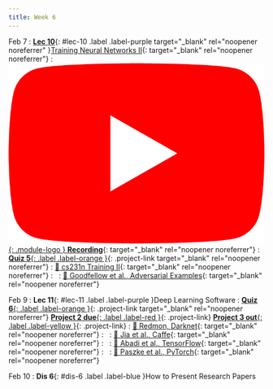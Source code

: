 ```yaml
---
title: Week 6
---
```


Feb 7
: [**Lec 10**](/assets/slides/deeprob_10_training_neural_networks_2.pdf){: #lec-10 .label .label-purple target="_blank" rel="noopener noreferrer" }[Training Neural Networks II](/assets/slides/deeprob_10_training_neural_networks_2.pdf){: target="_blank" rel="noopener noreferrer"}
  : [![](/assets/logos/yt_icon_rgb.png){: .module-logo } **Recording**](https://youtu.be/B6NK6_4pqgU){: target="_blank" rel="noopener noreferrer"}
: [**Quiz 5**{: .label .label-orange }](https://www.gradescope.com/courses/480760){: .project-link target="_blank" rel="noopener noreferrer"}
  : [📖 cs231n Training II](https://cs231n.github.io/neural-networks-3/){: target="_blank" rel="noopener noreferrer"}
: &nbsp;
  : [📖 Goodfellow et al., Adversarial Examples](https://arxiv.org/abs/1412.6572){: target="_blank" rel="noopener noreferrer"}


Feb 9
: **Lec 11**{: #lec-11 .label .label-purple }Deep Learning Software
: [**Quiz 6**{: .label .label-orange }](https://www.gradescope.com/courses/480760){: .project-link target="_blank" rel="noopener noreferrer"} [**Project 2 due**{: .label .label-red }](/projects/project2/){: .project-link} [**Project 3 out**{: .label .label-yellow }](/projects/#project-3){: .project-link}
  : [📖 Redmon, Darknet](https://pjreddie.com/darknet/){: target="_blank" rel="noopener noreferrer"}
: &nbsp;
  : [📖 Jia et al., Caffe](https://arxiv.org/abs/1408.5093){: target="_blank" rel="noopener noreferrer"}
: &nbsp;
  : [📖 Abadi et al., TensorFlow](https://arxiv.org/abs/1603.04467){: target="_blank" rel="noopener noreferrer"}
: &nbsp;
  : [📖 Paszke et al., PyTorch](https://arxiv.org/abs/1912.01703){: target="_blank" rel="noopener noreferrer"}


Feb 10
: **Dis 6**{: #dis-6 .label .label-blue }How to Present Research Papers
